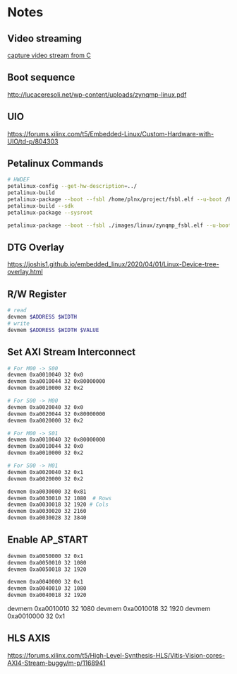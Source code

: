 # Notes

## Video streaming 

[capture video stream from C](https://gist.github.com/mike168m/6dd4eb42b2ec906e064d)

## Boot sequence

http://lucaceresoli.net/wp-content/uploads/zynqmp-linux.pdf

## UIO

https://forums.xilinx.com/t5/Embedded-Linux/Custom-Hardware-with-UIO/td-p/804303

## Petalinux Commands

```bash
# HWDEF
petalinux-config --get-hw-description=../
petalinux-build
petalinux-package --boot --fsbl /home/plnx/project/fsbl.elf --u-boot /home/plnx/project/u-boot.elf --pmufw /home/plnx/project/pmufw.elf --atf /home/plnx/project/bl31.elf --fpga --force
petalinux-build --sdk
petalinux-package --sysroot
```

```bash
petalinux-package --boot --fsbl ./images/linux/zynqmp_fsbl.elf --u-boot ./images/linux/u-boot.elf --pmufw ../pmufw.elf --atf ./images/linux/bl31.elf --fpga --force
```

## DTG Overlay

https://joshis1.github.io/embedded_linux/2020/04/01/Linux-Device-tree-overlay.html

## R/W Register

```bash
# read
devmem $ADDRESS $WIDTH
# write
devmem $ADDRESS $WIDTH $VALUE
```

## Set AXI Stream Interconnect

```bash
# For M00 -> S00
devmem 0xa0010040 32 0x0 
devmem 0xa0010044 32 0x80000000
devmem 0xa0010000 32 0x2 

# For S00 -> M00
devmem 0xa0020040 32 0x0 
devmem 0xa0020044 32 0x80000000
devmem 0xa0020000 32 0x2 

# For M00 -> S01
devmem 0xa0010040 32 0x80000000
devmem 0xa0010044 32 0x0 
devmem 0xa0010000 32 0x2 

# For S00 -> M01
devmem 0xa0020040 32 0x1 
devmem 0xa0020000 32 0x2 

devmem 0xa0030000 32 0x81
devmem 0xa0030010 32 1080  # Rows
devmem 0xa0030018 32 1920 # Cols
devmem 0xa0030020 32 2160
devmem 0xa0030028 32 3840

```

## Enable AP_START

```bash
devmem 0xa0050000 32 0x1
devmem 0xa0050010 32 1080
devmem 0xa0050018 32 1920

devmem 0xa0040000 32 0x1
devmem 0xa0040010 32 1080
devmem 0xa0040018 32 1920
```

devmem 0xa0010010 32 1080
devmem 0xa0010018 32 1920
devmem 0xa0010000 32 0x1

## HLS AXIS

https://forums.xilinx.com/t5/High-Level-Synthesis-HLS/Vitis-Vision-cores-AXI4-Stream-buggy/m-p/1168941